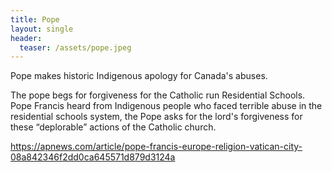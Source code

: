 ```yaml
---
title: Pope
layout: single
header:
  teaser: /assets/pope.jpeg
---
```


Pope makes historic Indigenous apology for Canada's abuses. 

The pope begs for forgiveness for the Catholic run Residential Schools. Pope Francis heard from Indigenous people who faced terrible abuse in the residential schools system, the Pope asks for the lord's forgiveness for these “deplorable” actions of the Catholic church. 

https://apnews.com/article/pope-francis-europe-religion-vatican-city-08a842346f2dd0ca645571d879d3124a
